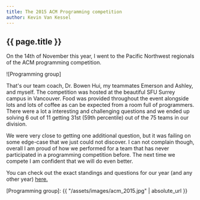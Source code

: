 ```yaml
---
title: The 2015 ACM Programming competition
author: Kevin Van Kessel
---
```


{{ page.title }}
----------------

On the 14th of November this year, I went to the Pacific Northwest regionals of the ACM programming competition.

![Programming group]

That's our team coach, Dr. Bowen Hui, my teammates Emerson and Ashley, and myself. The competition was hosted at the beautiful SFU Surrey campus in Vancouver. Food was provided throughout the event alongside lots and lots of coffee as can be expected from a room full of programmers.
There were a lot a interesting and challenging questions and we ended up solving 6 out of 11 getting 31st (59th percentile) out of the 75 teams in our division.

We were very close to getting one additional question, but it was failing on some edge-case that we just could not discover.
I can not complain though, overall I am proud of how we performed for a team that has never participated in a programming competition before.
The next time we compete I am confident that we will do even better.

You can check out the exact standings and questions for our year (and any other year) [here.](http://www.acmicpc-pacnw.org/results.htm)

[Programming group]: {{ "/assets/images/acm_2015.jpg" | absolute_url }}

